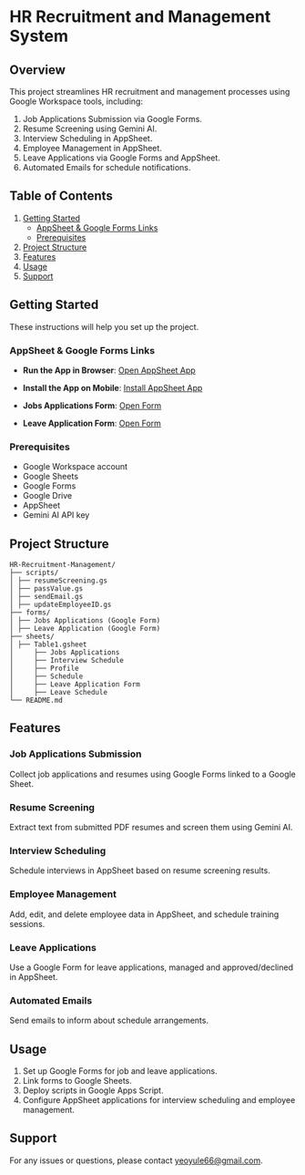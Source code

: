 # HR Recruitment and Management System

## Overview

This project streamlines HR recruitment and management processes using Google Workspace tools, including:

1. Job Applications Submission via Google Forms.
2. Resume Screening using Gemini AI.
3. Interview Scheduling in AppSheet.
4. Employee Management in AppSheet.
5. Leave Applications via Google Forms and AppSheet.
6. Automated Emails for schedule notifications.

## Table of Contents

1. [Getting Started](#getting-started)
   - [AppSheet & Google Forms Links](#appsheet--google-forms-links)
   - [Prerequisites](#prerequisites)
2. [Project Structure](#project-structure)
3. [Features](#features)
4. [Usage](#usage)
5. [Support](#support)

## Getting Started
These instructions will help you set up the project.

### AppSheet & Google Forms Links

- **Run the App in Browser**: [Open AppSheet App](https://www.appsheet.com/start/c1421cb7-1920-461e-bc10-2ff3bb7c76f1)
- **Install the App on Mobile**: [Install AppSheet App](https://www.appsheet.com/newshortcut/c1421cb7-1920-461e-bc10-2ff3bb7c76f1)

- **Jobs Applications Form**: [Open Form](https://forms.gle/8vtRvKHq7ByAYtGc6)
- **Leave Application Form**: [Open Form](https://forms.gle/48nWK9D6JAZQqSZ29)

### Prerequisites

- Google Workspace account
- Google Sheets
- Google Forms
- Google Drive
- AppSheet
- Gemini AI API key

## Project Structure
```
HR-Recruitment-Management/
├── scripts/
│ ├── resumeScreening.gs
│ ├── passValue.gs
│ ├── sendEmail.gs
│ ├── updateEmployeeID.gs
├── forms/
│ ├── Jobs Applications (Google Form)
│ ├── Leave Application (Google Form)
├── sheets/
│ ├── Table1.gsheet
│     ├── Jobs Applications
│     ├── Interview Schedule
│     ├── Profile
│     ├── Schedule
│     ├── Leave Application Form
│     ├── Leave Schedule
└── README.md
```
## Features

### Job Applications Submission

Collect job applications and resumes using Google Forms linked to a Google Sheet.

### Resume Screening

Extract text from submitted PDF resumes and screen them using Gemini AI.

### Interview Scheduling

Schedule interviews in AppSheet based on resume screening results.

### Employee Management

Add, edit, and delete employee data in AppSheet, and schedule training sessions.

### Leave Applications

Use a Google Form for leave applications, managed and approved/declined in AppSheet.

### Automated Emails

Send emails to inform about schedule arrangements.

## Usage

1. Set up Google Forms for job and leave applications.
2. Link forms to Google Sheets.
3. Deploy scripts in Google Apps Script.
4. Configure AppSheet applications for interview scheduling and employee management.
   
## Support
For any issues or questions, please contact yeoyule66@gmail.com.
